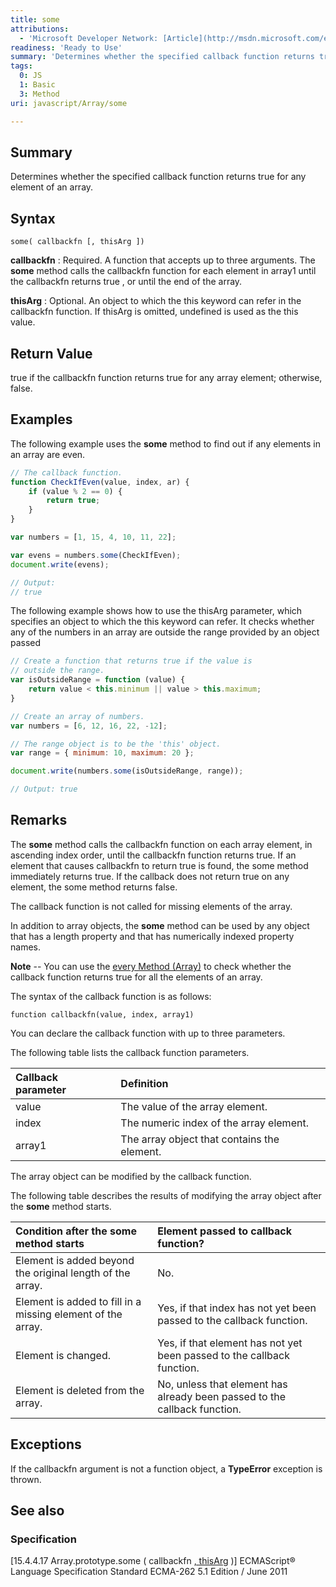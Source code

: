 ```yaml
---
title: some
attributions:
  - 'Microsoft Developer Network: [Article](http://msdn.microsoft.com/en-us/library/ie/ff679978(v=vs.94).aspx)'
readiness: 'Ready to Use'
summary: 'Determines whether the specified callback function returns true for any element of an array.'
tags:
  0: JS
  1: Basic
  3: Method
uri: javascript/Array/some

---
```

## Summary

Determines whether the specified callback function returns true for any element of an array.

## Syntax

    some( callbackfn [, thisArg ])

**callbackfn**
:   Required. A function that accepts up to three arguments. The **some** method calls the callbackfn function for each element in array1 until the callbackfn returns true , or until the end of the array.

**thisArg**
:   Optional. An object to which the this keyword can refer in the callbackfn function. If thisArg is omitted, undefined is used as the this value.

## Return Value

true if the callbackfn function returns true for any array element; otherwise, false.

## Examples

The following example uses the **some** method to find out if any elements in an array are even.

``` js
// The callback function.
function CheckIfEven(value, index, ar) {
    if (value % 2 == 0) {
        return true;
    }
}

var numbers = [1, 15, 4, 10, 11, 22];

var evens = numbers.some(CheckIfEven);
document.write(evens);

// Output:
// true
```

The following example shows how to use the thisArg parameter, which specifies an object to which the this keyword can refer. It checks whether any of the numbers in an array are outside the range provided by an object passed

``` js
// Create a function that returns true if the value is
// outside the range.
var isOutsideRange = function (value) {
    return value < this.minimum || value > this.maximum;
}

// Create an array of numbers.
var numbers = [6, 12, 16, 22, -12];

// The range object is to be the 'this' object.
var range = { minimum: 10, maximum: 20 };

document.write(numbers.some(isOutsideRange, range));

// Output: true
```

## Remarks

The **some** method calls the callbackfn function on each array element, in ascending index order, until the callbackfn function returns true. If an element that causes callbackfn to return true is found, the some method immediately returns true. If the callback does not return true on any element, the some method returns false.

The callback function is not called for missing elements of the array.

In addition to array objects, the **some** method can be used by any object that has a length property and that has numerically indexed property names.

**Note** -- You can use the [every Method (Array)](/javascript/Array/every) to check whether the callback function returns true for all the elements of an array.

The syntax of the callback function is as follows:

`function callbackfn(value, index, array1)`

You can declare the callback function with up to three parameters.

The following table lists the callback function parameters.

|Callback parameter|Definition|
|:-----------------|:---------|
|value|The value of the array element.|
|index|The numeric index of the array element.|
|array1|The array object that contains the element.|

The array object can be modified by the callback function.

The following table describes the results of modifying the array object after the **some** method starts.

|Condition after the **some** method starts|Element passed to callback function?|
|:-----------------------------------------|:-----------------------------------|
|Element is added beyond the original length of the array.|No.|
|Element is added to fill in a missing element of the array.|Yes, if that index has not yet been passed to the callback function.|
|Element is changed.|Yes, if that element has not yet been passed to the callback function.|
|Element is deleted from the array.|No, unless that element has already been passed to the callback function.|

## Exceptions

If the callbackfn argument is not a function object, a **TypeError** exception is thrown.

## See also

### Specification

[15.4.4.17 Array.prototype.some ( callbackfn [ , thisArg](http://www.ecma-international.org/ecma-262/5.1/#sec-15.4.4.17) )] ECMAScript® Language Specification Standard ECMA-262 5.1 Edition / June 2011

